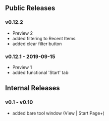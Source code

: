 ## Public Releases

### v0.12.2
- Preview 2
- added filtering to Recent Items
- added clear filter button

### v0.12.1 - 2019-09-15
- Preview 1
- added functional 'Start' tab

## Internal Releases

### v0.1 - v0.10
- added bare tool window (View | Start Page+)
